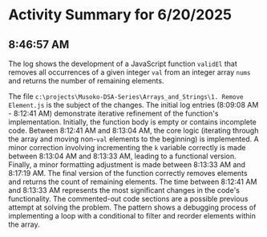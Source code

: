 # Activity Summary for 6/20/2025

## 8:46:57 AM
The log shows the development of a JavaScript function `validEl` that removes all occurrences of a given integer `val` from an integer array `nums` and returns the number of remaining elements.

The file `c:\projects\Musoko-DSA-Series\Arrays_and_Strings\1. Remove Element.js` is the subject of the changes.  The initial log entries (8:09:08 AM - 8:12:41 AM) demonstrate iterative refinement of the function's implementation.  Initially, the function body is empty or contains incomplete code.  Between 8:12:41 AM and 8:13:04 AM, the core logic (iterating through the array and moving non-`val` elements to the beginning) is implemented.  A minor correction involving incrementing the `k` variable correctly is made between 8:13:04 AM and 8:13:33 AM, leading to a functional version. Finally, a minor formatting adjustment is made between 8:13:33 AM and 8:17:19 AM.  The final version of the function correctly removes elements and returns the count of remaining elements.  The time between 8:12:41 AM and 8:13:33 AM represents the most significant changes in the code's functionality.  The commented-out code sections are a possible previous attempt at solving the problem.  The pattern shows a debugging process of implementing a loop with a conditional to filter and reorder elements within the array.
